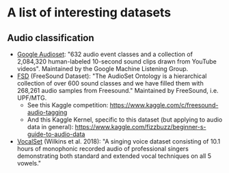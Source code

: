 # A list of interesting datasets

## Audio classification

* [Google Audioset]: "632 audio event classes and a collection of 2,084,320 human-labeled 10-second sound clips drawn from YouTube videos". Maintained by the Google Machine Listening Group.
* [FSD] (FreeSound Dataset): "The AudioSet Ontology is a hierarchical collection of over 600 sound classes and we have filled them with 268,261 audio samples from Freesound." Maintained by FreeSound, i.e. UPF/MTG.
    - See this Kaggle competition: https://www.kaggle.com/c/freesound-audio-tagging
    - And this Kaggle Kernel, specific to this dataset (but applying to audio
    data in general): https://www.kaggle.com/fizzbuzz/beginner-s-guide-to-audio-data
* [VocalSet] (Wilkins et al. 2018): "A singing voice dataset consisting of
10.1 hours of monophonic recorded audio of professional singers demonstrating
both standard and extended vocal techniques on all 5 vowels."

[Google Audioset]: https://research.google.com/audioset/
[FSD]: https://datasets.freesound.org/
[VocalSet]: https://zenodo.org/record/1442513

